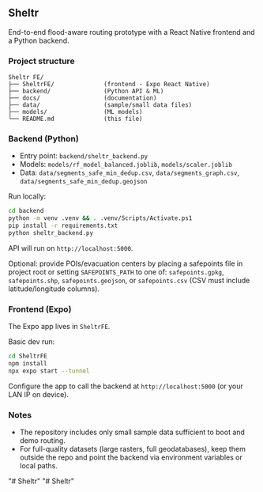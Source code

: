 ## Sheltr

End-to-end flood-aware routing prototype with a React Native frontend and a Python backend.

### Project structure

```
Sheltr FE/
├── SheltrFE/              (frontend - Expo React Native)
├── backend/               (Python API & ML)
├── docs/                  (documentation)
├── data/                  (sample/small data files)
├── models/                (ML models)
└── README.md              (this file)
```

### Backend (Python)

- Entry point: `backend/sheltr_backend.py`
- Models: `models/rf_model_balanced.joblib`, `models/scaler.joblib`
- Data: `data/segments_safe_min_dedup.csv`, `data/segments_graph.csv`, `data/segments_safe_min_dedup.geojson`

Run locally:

```bash
cd backend
python -m venv .venv && . .venv/Scripts/Activate.ps1
pip install -r requirements.txt
python sheltr_backend.py
```

API will run on `http://localhost:5000`.

Optional: provide POIs/evacuation centers by placing a safepoints file in project root or setting `SAFEPOINTS_PATH` to one of: `safepoints.gpkg`, `safepoints.shp`, `safepoints.geojson`, or `safepoints.csv` (CSV must include latitude/longitude columns).

### Frontend (Expo)

The Expo app lives in `SheltrFE`.

Basic dev run:

```bash
cd SheltrFE
npm install
npx expo start --tunnel
```

Configure the app to call the backend at `http://localhost:5000` (or your LAN IP on device).

### Notes

- The repository includes only small sample data sufficient to boot and demo routing.
- For full-quality datasets (large rasters, full geodatabases), keep them outside the repo and point the backend via environment variables or local paths.


"# Sheltr" 
"# Sheltr" 
